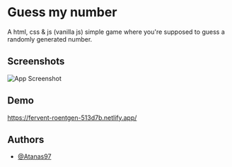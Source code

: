 
# Guess my number

A html, css & js (vanilla js) simple game where you're supposed to guess a 
randomly generated number. 




## Screenshots

![App Screenshot]()

  
## Demo

https://fervent-roentgen-513d7b.netlify.app/

  
## Authors

- [@Atanas97](https://www.github.com/Atanas97)

  